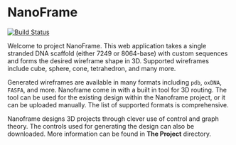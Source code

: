 # NanoFrame
[![Build Status](https://app.travis-ci.com/tilabberkeley/nanoframe.svg?branch=master)](https://app.travis-ci.com/tilabberkeley/nanoframe)

Welcome to project NanoFrame. This web application takes a single stranded DNA scaffold 
(either 7249 or 8064-base) with custom sequences and forms the desired wireframe shape in 3D. 
Supported wireframes include cube, sphere, cone, tetrahedron, and many more. 

Generated wireframes are available in many formats including `pdb`, `oxDNA`, `FASFA`, and more. Nanoframe
come in with a built in tool for 3D routing. The tool can be used for the existing design within the Nanoframe
project, or it can be uploaded manually. The list of supported formats is comprehensive.

Nanoframe designs 3D projects through clever use of control and graph theory. The controls used for generating
the design can also be downloaded. More information can be found in **The Project** directory. 
